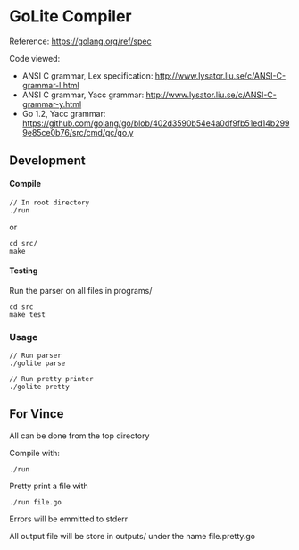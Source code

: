 # GoLite Compiler

Reference: https://golang.org/ref/spec

Code viewed:
  - ANSI C grammar, Lex specification: http://www.lysator.liu.se/c/ANSI-C-grammar-l.html
  - ANSI C grammar, Yacc grammar: http://www.lysator.liu.se/c/ANSI-C-grammar-y.html
  - Go 1.2, Yacc grammar: https://github.com/golang/go/blob/402d3590b54e4a0df9fb51ed14b2999e85ce0b76/src/cmd/gc/go.y

## Development
#### Compile
```
// In root directory
./run
```
or

```
cd src/
make
```

#### Testing
Run the parser on all files in programs/
```
cd src
make test
```

### Usage
```
// Run parser
./golite parse

// Run pretty printer
./golite pretty
```

## For Vince
All can be done from the top directory

Compile with:
```
./run
```

Pretty print a file with
```
./run file.go
```

Errors will be emmitted to stderr

All output file will be store in outputs/ under the name file.pretty.go
